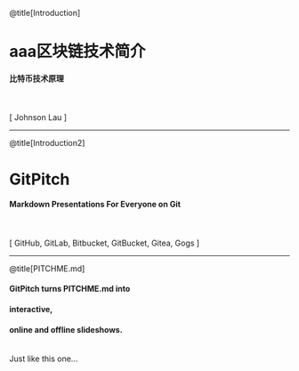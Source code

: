 @title[Introduction]

# <span class="gold">aaa</span>区块链技术简介

#### 比特币技术原理
<br>
<br>
<span class="byline">[ Johnson Lau ]</span>

---

@title[Introduction2]

# Git<span class="gold">Pitch</span>

#### Markdown Presentations For Everyone on Git
<br>
<br>
<span class="byline">[ GitHub, GitLab, Bitbucket, GitBucket, Gitea, Gogs ]</span>

---

@title[PITCHME.md]

#### GitPitch turns <span class="gold">PITCHME.md</span> into
#### interactive,
#### online and offline slideshows.
<br>
<span class="aside">Just like this one...</span>

